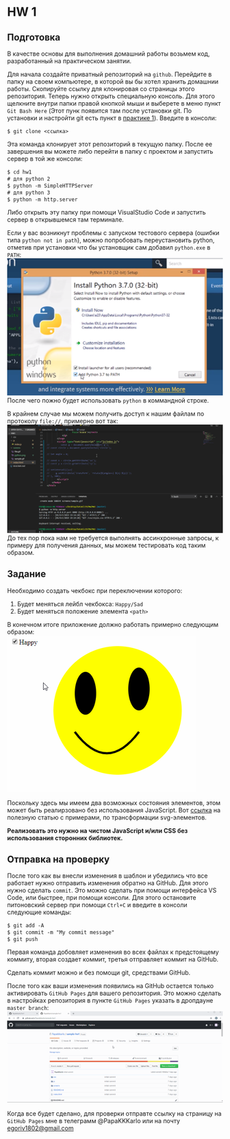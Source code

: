 # HW 1
## Подготовка
В качестве основы для выполнения домашний работы возьмем код, разработанный на практическом занятии.

Для начала создайте приватный репозиторий на `github`.
Перейдите в папку на своем компьютере, в которой вы бы хотел хранить домашнии работы.
Скопируйте ссылку для клонировая со страницы этого репозитория.
Теперь нужно открыть специальную консоль. Для этого щелкните внутри папки правой кнопкой мыши и выберете в меню пункт ``Git Bash Here`` (Этот пунк появится там после установки git. По установки и настройти git есть пункт в [практике 1](https://github.com/Papakkkarlo/practice1)).
Введите в консоли:
```
$ git clone <ссылка>
```
Эта команда клонирует этот репозиторий в текущую папку. После ее завершения вы можете либо
перейти в папку с проектом и запустить сервер в той же консоли:
```
$ cd hw1
# для python 2
$ python -m SimpleHTTPServer
# для python 3
$ python -m http.server
```
Либо открыть эту папку при помощи VisualStudio Code и запустить сервер в открывшемся там терминале.

Если у вас возникнут проблемы с запуском тестового сервера (ошибки типа `python not in path`), можно попробовать переустановить python, отметив при установки что бы установщик сам добавил `python.exe` в `PATH`:
![](screens/python.png)
После чего пожно будет использовать `python` в коммандной строке.

В крайнем случае мы можем получить доступ к нашим файлам по протоколу `file://`, примерно вот так:
![](screens/file.gif)
До тех пор пока нам не требуется выполнять ассинхронные запросы, к примеру для получения данных, мы можем тестировать код таким образом.

## Задание
Необходимо создать чекбокс при переключении которого:
1. Будет меняться лейбл чекбокса: ``Happy/Sad``
2. Будет меняться положение элемента ``<path>``

В конечном итоге приложение должно работать примерно следующим образом:
![](screens/sample.gif)

Поскольку здесь мы имеем два возможных состояния элементов, этом может быть реалирзовано
без использования JavaScript.
Вот [ссылка](https://css-tricks.com/transforms-on-svg-elements/) на полезную статью с примерами, по трансформации svg-элементов.

**Реализовать это нужно на чистом JavaScript и/или CSS без использования сторонних библиотек.**

## Отправка на проверку
После того как вы внесли изменения в шаблон и убедились что все работает нужно отправить изменения обратно на GitHub.
Для этого нужно сделать ``commit``. Это можно сделать при помощи интерфейса VS Code, или быстрее, при помощи консоли. Для этого остановите питоновский сервер при помощи ``Ctrl+C`` и введите в консоли следующие команды:
```
$ git add -A
$ git commit -m "My commit message"
$ git push
```
Первая команда добовляет изменения во всех файлах к предстоящему коммиту, вторая создает коммит, третья отправляет коммит на GitHub.

Сделать коммит можно и без помощи git, средствами GitHub.

После того как ваши изменения появились на GitHub остается только активировать `GitHub Pages` для вашего репозитория. Это можно сделать в настройках репозитория в пункте `GitHub Pages` указать в дропдауне `master branch`:
![](screens/pages.gif)

Когда все будет сделано, для проверки отправте ссылку на страницу на `GitHub Pages` мне в телеграмм @PapaKKKarlo или на почту egoriv1802@gmail.com
